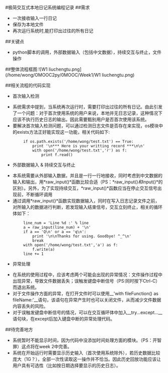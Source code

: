 #极简交互式本地日记系统编程记录
##需求
+ 一次接收输入一行日记
+ 保存为本地文件
+ 再次运行系统时,能打印出过往的所有日记

##关键点
+ python脚本的调用，外部数据输入（包括中文数据），持续交互与终止，文件操作

##整体流程框图
 ![W1 liuchengtu.png](/home/wong/OMOOC2py/0MOOC/Week1/W1 liuchengtu.png)

##相关流程的代码实现
* 首次输入检测
 + 系统需求中提到，当系统再次运行时，需要打印出过往的所有日记。由此引发了一个问题：对于首次使用系统的用户来说，本地并无日志记录，这种情况下应该不执行历史日志的输出。因此需要甄别用户是否首次使用该系统。
 + 要解决首次输入检测问题，可以通过检测日志文件是否存在来实现，os模块中的exists方法正好能实现这一功能，相关代码如下:
```
        if os.path.exists('/home/wong/test.txt') == True:
            print '\n*** Here is your writting record ***\n\n'
            with open('/home/wong/test.txt','r') as f:
                print f.read()
 ```
* 外部数据输入 & 持续交互与终止
 + 本系统需要从外部输入数据，并且是一行一行地接收，同时考虑到中文数据的输入和输出，用*raw_input()*函数比较合适（PS：*raw_input()*和*input()*的区别）。另外，为了实现持续交互，*raw_input()*函数应当在停止交互信号出现前，不断循环调用
 + 通过调用*raw_input()*函数实现数据输入，同时在写入日志记录文件之前，对所输入的数据进行判断，若发现输入结束信号，交互立刻终止，相关的循环体如下：
```
        line_num = 'Line %d :' % line
        a = raw_input(line_num) + '\n'
        if a == 'Q\n' or a == 'q\n':		
            print '\n\nThanks for using. Goodbye! ^_^\n'
            break
        with open('/home/wong/test.txt','a') as f:
            f.write(a)
        line += 1
```
* 异常处理
 + 在系统的使用过程中，应该考虑两个可能会出现的异常情况：文件操作过程中出现异常，导致文件数据丢失；误触发键盘中断信号（PS:同时按下Ctrl-C）而退出系统。
 + 对于文件操作方面的异常，在打开文件时可以使用__'with fileFunction() as fileName:'__语句，该语句在异常产生时也可以关闭文件，从而减少文件数据内容丢失的风险。
 + 对于误触发键盘中断信号的情况，可以在交互循环体中加入__try...except...__语句块，在except后加入键盘中断的异常处理代码。

##待完善地方
* 系统暂时不能显示时间，因为代码中没添加时间处理方面的模块。（PS：开智罪）这点将在week 2中完善。
* 系统在开始运行时需要显示历史输入（首次使用系统除外），若历史数据比较庞大（1G？），全部一次性读取这一操作并不恰当。因此历史回放功能应该让用户具有可选性（比如按日期选择要显示的历史日志）。




